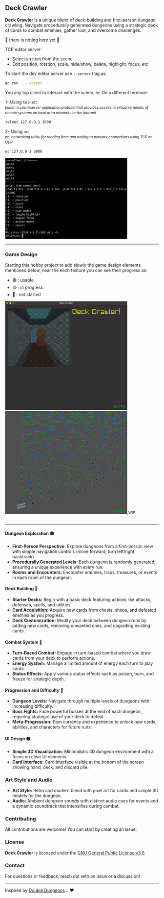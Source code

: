 ## Deck Crawler

**Deck Crawler** is a unique blend of deck-building and first-person dungeon crawling. Navigate procedurally generated dungeons using a strategic deck of cards to combat enemies, gather loot, and overcome challenges.

🚧 there is noting here yet 🚧

TCP editor server:

- Select an item from the scene
- Edit position, rotation, scale, hide/show, delete, highlight, focus, etc

To start the dev editor server use `--server` flag as:

```bash
go run . --server
```

You any tcp client to interact with the scene, ie:
On a different terminal:

1- Using `telnet`: <br>
<small>
_telnet: a client/server application protocol that provides access to virtual terminals of remote systems on local area networks or the Internet_
</small>

```bash
telnet 127.0.0.1 3000
```

2- Using `nc`: <br>
<small>_nc: networking utility for reading from and writing to network connections using TCP or UDP_</small>

```bash
nc 127.0.0.1 3000
```

<div align="left">
    <img src="public/editor.png" alt="editor" width="400">
</div>

---

### Game Design

Starting this hobby project to add slowly the game design elements mentioned below, near the each feature you can see their progress as:<br>

- 🟢 : usable
- 🟡 : in progress
- 🔴 : not started

<div align="left">
  <a href="https://github.com/kaandesu/deck-crawler">
    <img src="public/wip.png" alt="Logo" width="400">
  </a>
  <a href="https://github.com/kaandesu/deck-crawler">
    <img src="public/maze.png" alt="maze" width="400">
  </a>
  <small>WIP</small>
</div>
<br>

---

#### Dungeon Exploration 🟡

- **First-Person Perspective:** Explore dungeons from a first-person view with simple navigation controls (move forward, turn left/right, backtrack).
- **Procedurally Generated Levels:** Each dungeon is randomly generated, ensuring a unique experience with every run.
- **Rooms and Encounters:** Encounter enemies, traps, treasures, or events in each room of the dungeon.

#### Deck Building 🔴

- **Starter Decks:** Begin with a basic deck featuring actions like attacks, defenses, spells, and utilities.
- **Card Acquisition:** Acquire new cards from chests, shops, and defeated enemies as you progress.
- **Deck Customization:** Modify your deck between dungeon runs by adding new cards, removing unwanted ones, and upgrading existing cards.

#### Combat System 🔴

- **Turn-Based Combat:** Engage in turn-based combat where you draw cards from your deck to perform actions.
- **Energy System:** Manage a limited amount of energy each turn to play cards.
- **Status Effects:** Apply various status effects such as poison, burn, and freeze for strategic depth.

#### Progression and Difficulty 🔴

- **Dungeon Levels:** Navigate through multiple levels of dungeons with increasing difficulty.
- **Boss Fights:** Face powerful bosses at the end of each dungeon, requiring strategic use of your deck to defeat.
- **Meta-Progression:** Earn currency and experience to unlock new cards, abilities, and characters for future runs.

#### UI Design 🟡

- **Simple 3D Visualization:** Minimalistic 3D dungeon environment with a focus on clear UI elements.
- **Card Interface:** Card interface visible at the bottom of the screen showing hand, deck, and discard pile.

### Art Style and Audio

- **Art Style:** Retro and modern blend with pixel art for cards and simple 3D models for the dungeon.
- **Audio:** Ambient dungeon sounds with distinct audio cues for events and a dynamic soundtrack that intensifies during combat.

### Contributing

All contributions are welcome! You can start by creating an issue.

### License

**Deck Crawler** is licensed under the [GNU General Public License v3.0](LICENSE.md).

### Contact

For questions or feedback, reach out with an issue or a discussion!

---

Inspired by [Double Dungeons](https://en.wikipedia.org/wiki/Double_Dungeons)... ❤️
